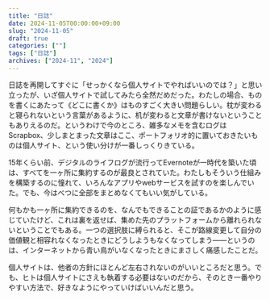 ```yaml
---
title: "日誌"
date: 2024-11-05T00:00:00+09:00
slug: "2024-11-05"
draft: true
categories: [""]
tags: ["日誌"]
archives: ["2024-11", "2024"]
---
```

日誌を再開してすぐに「せっかくなら個人サイトでやればいいのでは？」と思い立ったが、いざ個人サイトで試してみたら全然だめだった。わたしの場合、ものを書くにあたって《どこに書くか》はものすごく大きい問題らしい。枕が変わると寝られないという言葉があるように、机が変わると文章が書けないということもありえるのだ。というわけで今のところ、雑多なメモを含むログはScrapbox、少しまとまった文章はここ、ポートフォリオ的に置いておきたいものは個人サイト、という使い分けが一番しっくりきている。

15年くらい前、デジタルのライフログが流行ってEvernoteが一時代を築いた頃は、すべてを一ヶ所に集約するのが最良とされていた。わたしもそういう仕組みを構築するのに憧れて、いろんなアプリやwebサービスを試すのを楽しんでいた。でも、今はべつに全部をまとめなくてもいい気がしている。

何もかも一ヶ所に集約できるのを、なんでもできることの証であるかのように感じていたけど、これは裏を返せば、集めた先のプラットフォームから離れられないということでもある。一つの選択肢に縛られると、そこが路線変更して自分の価値観と相容れなくなったときにどうしようもなくなってしまう――というのは、インターネットから青い鳥がいなくなったときにまさしく痛感したことだ。

個人サイトは、他者の方針にほとんど左右されないのがいいところだと思う。でも、ヒトは個人サイトにさえも執着する必要はないのだから、そのとき一番やりやすい方法で、好きなようにやっていけばいいんだと思う。
